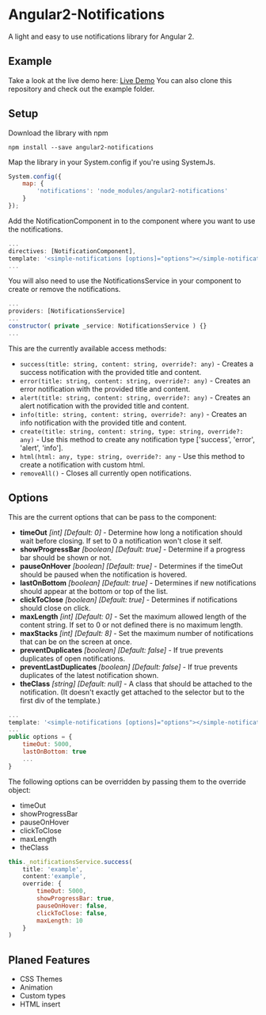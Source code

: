 # Angular2-Notifications
A light and easy to use notifications library for Angular 2. 

## Example
Take a look at the live demo here: [Live Demo](http://flauc.github.io/angular2-notifications)
You can also clone this repository and check out the example folder.

## Setup
Download the library with npm
```
npm install --save angular2-notifications
```

Map the library in your System.config if you're using SystemJs.
```js
System.config({
    map: {
        'notifications': 'node_modules/angular2-notifications'
    }
});
```

Add the NotificationComponent in to the component where you want to use the notifications.
```js
...
directives: [NotificationComponent],
template: '<simple-notifications [options]="options"></simple-notifications>'
...
```

You will also need to use the NotificationsService in your component to create or remove the notifications.
```js
...
providers: [NotificationsService]
...
constructor( private _service: NotificationsService ) {}
...
```
This are the currently available access methods:
* `success(title: string, content: string, override?: any)` - Creates a success notification with the provided title and content.
* `error(title: string, content: string, override?: any)` - Creates an error notification with the provided title and content.
* `alert(title: string, content: string, override?: any)` - Creates an alert notification with the provided title and content.
* `info(title: string, content: string, override?: any)` - Creates an info notification with the provided title and content.
* `create(title: string, content: string, type: string, override?: any)` - Use this method to create any notification type ['success', 'error', 'alert', 'info'].
* `html(html: any, type: string, override?: any` - Use this method to create a notification with custom html.
* `removeAll()` - Closes all currently open notifications.

## Options
This are the current options that can be pass to the component:
* __timeOut__ *[int] [Default: 0]* - Determine how long a notification should wait before closing. If set to 0 a notification won't close it self.
* __showProgressBar__ *[boolean] [Default: true]* - Determine if a progress bar should be shown or not.
* __pauseOnHover__ *[boolean] [Default: true]* - Determines if the timeOut should be paused when the notification is hovered.
* __lastOnBottom__ *[boolean] [Default: true]* - Determines if new notifications should appear at the bottom or top of the list.
* __clickToClose__ *[boolean] [Default: true]* - Determines if notifications should close on click.
* __maxLength__ *[int] [Default: 0]* - Set the maximum allowed length of the content string. If set to 0 or not defined there is no maximum length.
* __maxStacks__ *[int] [Default: 8]* - Set the maximum number of notifications that can be on the screen at once.
* __preventDuplicates__ *[boolean] [Default: false]* - If true prevents duplicates of open notifications.
* __preventLastDuplicates__ *[boolean] [Default: false]* - If true prevents duplicates of the latest notification shown.
* __theClass__ *[string] [Default: null]* - A class that should be attached to the notification. (It doesn't exactly get attached to the selector but to the first div of the template.)
```js
...
template: '<simple-notifications [options]="options"></simple-notifications>'
...
public options = {
    timeOut: 5000,
    lastOnBottom: true
    ...
}
```

The following options can be overridden by passing them to the override object:
* timeOut
* showProgressBar
* pauseOnHover
* clickToClose 
* maxLength
* theClass
```js
this._notificationsService.success(
    title: 'example', 
    content:'example', 
    override: {
        timeOut: 5000,
        showProgressBar: true,
        pauseOnHover: false,
        clickToClose: false,
        maxLength: 10
    }
)
```

## Planed Features
* CSS Themes
* Animation
* Custom types
* HTML insert

